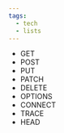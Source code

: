 ```yaml
---
tags:
  - tech
  - lists
---
```


- GET
- POST
- PUT
- PATCH
- DELETE
- OPTIONS
- CONNECT
- TRACE
- HEAD

